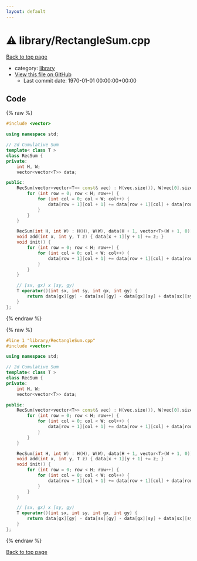 ```yaml
---
layout: default
---
```


<!-- mathjax config similar to math.stackexchange -->
<script type="text/javascript" async
  src="https://cdnjs.cloudflare.com/ajax/libs/mathjax/2.7.5/MathJax.js?config=TeX-MML-AM_CHTML">
</script>
<script type="text/x-mathjax-config">
  MathJax.Hub.Config({
    TeX: { equationNumbers: { autoNumber: "AMS" }},
    tex2jax: {
      inlineMath: [ ['$','$'] ],
      processEscapes: true
    },
    "HTML-CSS": { matchFontHeight: false },
    displayAlign: "left",
    displayIndent: "2em"
  });
</script>

<script type="text/javascript" src="https://cdnjs.cloudflare.com/ajax/libs/jquery/3.4.1/jquery.min.js"></script>
<script src="https://cdn.jsdelivr.net/npm/jquery-balloon-js@1.1.2/jquery.balloon.min.js" integrity="sha256-ZEYs9VrgAeNuPvs15E39OsyOJaIkXEEt10fzxJ20+2I=" crossorigin="anonymous"></script>
<script type="text/javascript" src="../../assets/js/copy-button.js"></script>
<link rel="stylesheet" href="../../assets/css/copy-button.css" />


# :warning: library/RectangleSum.cpp

<a href="../../index.html">Back to top page</a>

* category: <a href="../../index.html#d521f765a49c72507257a2620612ee96">library</a>
* <a href="{{ site.github.repository_url }}/blob/master/library/RectangleSum.cpp">View this file on GitHub</a>
    - Last commit date: 1970-01-01 00:00:00+00:00




## Code

<a id="unbundled"></a>
{% raw %}
```cpp
#include <vector>

using namespace std;

// 2d Cumulative Sum
template< class T >
class RecSum {
private:
	int H, W;
	vector<vector<T>> data;

public:
	RecSum(vector<vector<T>> const& vec) : H(vec.size()), W(vec[0].size()), data(H + 1, vector<T>(W + 1, 0)) {
		for (int row = 0; row < H; row++) {
			for (int col = 0; col < W; col++) {
				data[row + 1][col + 1] += data[row + 1][col] + data[row][col + 1] - data[row][col] + vec[row][col];
			}
		}
	}

	RecSum(int H, int W) : H(H), W(W), data(H + 1, vector<T>(W + 1, 0)) {}
	void add(int x, int y, T z) { data[x + 1][y + 1] += z; }
	void init() {
		for (int row = 0; row < H; row++) {
			for (int col = 0; col < W; col++) {
				data[row + 1][col + 1] += data[row + 1][col] + data[row][col + 1] - data[row][col];
			}
		}
	}

	// [sx, gx) x [sy, gy)
	T operator()(int sx, int sy, int gx, int gy) {
		return data[gx][gy] - data[sx][gy] - data[gx][sy] + data[sx][sy];
	}
};
```
{% endraw %}

<a id="bundled"></a>
{% raw %}
```cpp
#line 1 "library/RectangleSum.cpp"
#include <vector>

using namespace std;

// 2d Cumulative Sum
template< class T >
class RecSum {
private:
	int H, W;
	vector<vector<T>> data;

public:
	RecSum(vector<vector<T>> const& vec) : H(vec.size()), W(vec[0].size()), data(H + 1, vector<T>(W + 1, 0)) {
		for (int row = 0; row < H; row++) {
			for (int col = 0; col < W; col++) {
				data[row + 1][col + 1] += data[row + 1][col] + data[row][col + 1] - data[row][col] + vec[row][col];
			}
		}
	}

	RecSum(int H, int W) : H(H), W(W), data(H + 1, vector<T>(W + 1, 0)) {}
	void add(int x, int y, T z) { data[x + 1][y + 1] += z; }
	void init() {
		for (int row = 0; row < H; row++) {
			for (int col = 0; col < W; col++) {
				data[row + 1][col + 1] += data[row + 1][col] + data[row][col + 1] - data[row][col];
			}
		}
	}

	// [sx, gx) x [sy, gy)
	T operator()(int sx, int sy, int gx, int gy) {
		return data[gx][gy] - data[sx][gy] - data[gx][sy] + data[sx][sy];
	}
};

```
{% endraw %}

<a href="../../index.html">Back to top page</a>

